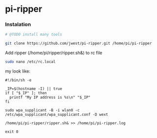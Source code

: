 # pi-ripper

### Instalation

```bash
# @TODO install many tools

git clone https://github.com/jwest/pi-ripper.git /home/pi/pi-ripper
```

Add ripper (/home/pi/ripper/ripper.sh&) to rc file

```bash
sudo nano /etc/rc.local
```

my look like:

```
#!/bin/sh -e

_IP=$(hostname -I) || true
if [ "$_IP" ]; then
  printf "My IP address is %s\n" "$_IP"
fi

sudo wpa_supplicant -B -i wlan0 -c /etc/wpa_supplicant/wpa_supplicant.conf -D wext

/home/pi/pi-ripper/ripper.sh& >> /home/pi/pi-ripper.log

exit 0
```
